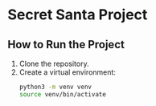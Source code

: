 # Secret Santa Project

## How to Run the Project
1. Clone the repository.
2. Create a virtual environment:
   ```bash
   python3 -m venv venv
   source venv/bin/activate
